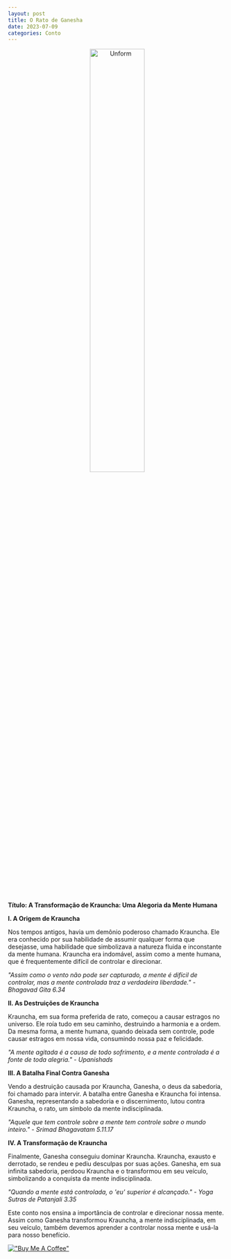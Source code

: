 ```yaml
---
layout: post
title: O Rato de Ganesha
date: 2023-07-09
categories: Conto
---
```


<p align="center">
<img src="{{ site.baseurl }}/images/2023-07-09-O-Rato-de-Ganesha.png" height="50%" width="50%" alt="Unform" />
</p>

**Título: A Transformação de Krauncha: Uma Alegoria da Mente Humana**

**I. A Origem de Krauncha**

Nos tempos antigos, havia um demônio poderoso chamado Krauncha. Ele era conhecido por sua habilidade de assumir qualquer forma que desejasse, uma habilidade que simbolizava a natureza fluida e inconstante da mente humana. Krauncha era indomável, assim como a mente humana, que é frequentemente difícil de controlar e direcionar.

*"Assim como o vento não pode ser capturado, a mente é difícil de controlar, mas a mente controlada traz a verdadeira liberdade." - Bhagavad Gita 6.34*

**II. As Destruições de Krauncha**

Krauncha, em sua forma preferida de rato, começou a causar estragos no universo. Ele roía tudo em seu caminho, destruindo a harmonia e a ordem. Da mesma forma, a mente humana, quando deixada sem controle, pode causar estragos em nossa vida, consumindo nossa paz e felicidade.

*"A mente agitada é a causa de todo sofrimento, e a mente controlada é a fonte de toda alegria." - Upanishads*

**III. A Batalha Final Contra Ganesha**

Vendo a destruição causada por Krauncha, Ganesha, o deus da sabedoria, foi chamado para intervir. A batalha entre Ganesha e Krauncha foi intensa. Ganesha, representando a sabedoria e o discernimento, lutou contra Krauncha, o rato, um símbolo da mente indisciplinada.

*"Aquele que tem controle sobre a mente tem controle sobre o mundo inteiro." - Srimad Bhagavatam 5.11.17*

**IV. A Transformação de Krauncha**

Finalmente, Ganesha conseguiu dominar Krauncha. Krauncha, exausto e derrotado, se rendeu e pediu desculpas por suas ações. Ganesha, em sua infinita sabedoria, perdoou Krauncha e o transformou em seu veículo, simbolizando a conquista da mente indisciplinada.

*"Quando a mente está controlada, o 'eu' superior é alcançado." - Yoga Sutras de Patanjali 3.35*

Este conto nos ensina a importância de controlar e direcionar nossa mente. Assim como Ganesha transformou Krauncha, a mente indisciplinada, em seu veículo, também devemos aprender a controlar nossa mente e usá-la para nosso benefício.

[!["Buy Me A Coffee"](https://user-images.githubusercontent.com/1376749/120938564-50c59780-c6e1-11eb-814f-22a0399623c5.png)](https://www.buymeacoffee.com/govinda777)